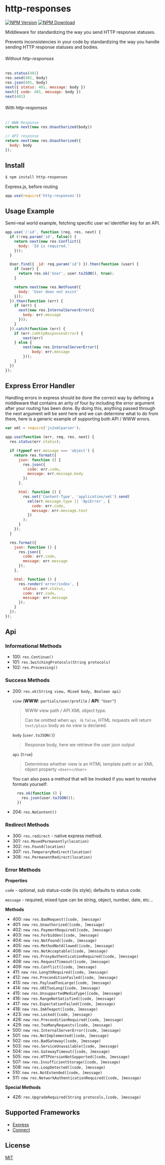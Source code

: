 # http-responses

[![NPM Version][npm-image]][npm-url]
[![NPM Download][downloads-image]][downloads-url]

Middleware for standardizing the way you send HTTP response statuses.

Prevents inconsistencies in your code by standardizing the way you handle sending HTTP response statuses and bodies.

###### Without http-responses

```js
res.status(401)
res.send(401, body)
res.json(401, body)
next({ status: 401, message: body })
next({ code: 401, message: body })
next(401)
```

###### With http-responses

```js
// WWW Response
return next(new res.Unauthorized(body))

// API response
return next(new res.Unauthorized({
  body: body
});
```

## Install

```sh
$ npm install http-responses
```

Express.js, before routing

```js
app.use(require('http-responses'))
```

## Usage Example

Semi-real world example, fetching specific user w/ identifier key for an API.

```js
app.use('/:id', function (req, res, next) {
  if (!req.param('id', false)) {
    return next(new res.Conflict({
      body: 'Id is required.'
    }));
  }

  User.find({ _id: req.param('id') }).then(function (user) {
    if (user) {
      return res.ok('User', user.toJSON(), true);
    }

    return next(new res.NotFound({
      body: 'User does not exist'
    }));
  }).then(function (err) {
    if (err) {
      next(new res.InternalServerError({
        body: err.message
      }));
    }
  }).catch(function (err) {
    if (err.isHttpResponsesError) {
        next(err)
    } else {
        next(new res.InternalServerError({
            body: err.message
        }));
    }
  })
});
```

## Express Error Handler

Handling errors in express should be done the correct way by defining a middleware that contains an arity of four by including the error argument after your routing has been done. By doing this, anything passed through the next argument will be sent here and we can determine what to do from there, here is a generic example of supporting both API / WWW errors.

```js
var xml = require('js2xmlparser');

app.use(function (err, req, res, next) {
  res.status(err.status);

  if (typeof err.message === 'object') {
    return res.format({
      json: function () {
        res.json({
          code: err.code,
          message: err.message.body
        })
      },

      html: function () {
        res.set('Content-Type', 'application/xml').send(
          xml(err.message.type || 'ApiError', {
            code: err.code,
            message: err.message.text
          })
        );
      }
    });
  }

  res.format({
    json: function () {
      res.json({
        code: err.code,
        message: err.message
      });
    },

    html: function () {
      res.render('error/index', {
        status: err.status,
        code: err.code,
        message: err.message
      });
    }
  });
});
```

## Api

### Informational Methods

- 100: `res.Continue()`
- 101: `res.SwitchingProtocols(String protocols)`
- 102: `res.Processing()`

### Success Methods

- 200: `res.ok(String view, Mixed body, Boolean api)`

  `view` (**WWW**: `partials/user/profile` / **API**: `"User"`)
  >  WWW view path / API XML object type.
  >  
  > Can be omitted when `api ` is `false`,
  > HTML requests will return `text/plain` body as no view is
  > declared.

  `body` (`user.toJSON()`)
  >  Response body, here we retrieve the user json output

  `api` (`true`)
  >  Determines whether view is an HTML template path or
  >  an XML object property `<User></User>`

  You can also pass a method that will be invoked if you
  want to resolve formats yourself:

  ```js
    res.ok(function () {
      res.json(user.toJSON());
    })
  ```

- 204: `res.NoContent()`

### Redirect Methods

- 300: `res.redirect` - native express method.
- 301: `res.MovedPermanently(location)`
- 302: `res.Found(location)`
- 307: `res.TemporaryRedirect(location)`
- 308: `res.PermanentRedirect(location)`

### Error Methods

**Properties**

`code` - optional, sub status-code (iis style); defaults to status code.

`message` - required, mixed type can be string, object, number, date, etc...

**Methods**

- 400: `new res.BadRequest([code, ]message)`
- 401: `new res.Unauthorized([code, ]message)`
- 402: `new res.PaymentRequired([code, ]message)`
- 403: `new res.Forbidden([code, ]message)`
- 404: `new res.NotFound([code, ]message)`
- 405: `new res.MethodNotAllowed([code, ]message)`
- 406: `new res.NotAcceptable([code, ]message)`
- 407: `new res.ProxyAuthenticationRequired([code, ]message)`
- 408: `new res.RequestTimeout([code, ]message)`
- 409: `new res.Conflict([code, ]message)`
- 411: `new res.LengthRequired([code, ]message)`
- 412: `new res.PreconditionFailed([code, ]message)`
- 413: `new res.PayloadTooLarge([code, ]message)`
- 414: `new res.URITooLong([code, ]message)`
- 415: `new res.UnsupportedMediaType([code, ]message)`
- 416: `new res.RangeNotSatisfied([code, ]message)`
- 417: `new res.ExpectationFailed([code, ]message)`
- 418: `new res.ImATeapot([code, ]message)`
- 423: `new res.Locked([code, ]message)`
- 428: `new res.PreconditionRequired([code, ]message)`
- 429: `new res.TooManyRequests([code, ]message)`
- 500: `new res.InternalServerError([code, ]message)`
- 501: `new res.NotImplemented([code, ]message)`
- 502: `new res.BadGateway([code, ]message)`
- 503: `new res.ServiceUnavailable([code, ]message)`
- 504: `new res.GatewayTimeout([code, ]message)`
- 505: `new res.HTTPVersionNotSupported([code, ]message)`
- 507: `new res.InsufficientStorage([code, ]message)`
- 508: `new res.LoopDetected([code, ]message)`
- 510: `new res.NotExtended([code, ]message)`
- 511: `new res.NetworkAuthenticationRequired([code, ]message)`

**Special Methods**

- 426: `res.UpgradeRequired(String protocols,[code, ]message)`


## Supported Frameworks

- [Express][express-url]
- [Connect][connect-url]

## License

[MIT](LICENSE)

[npm-image]: https://img.shields.io/npm/v/http-responses.svg?style=flat
[npm-url]: https://npmjs.org/package/http-responses
[travis-image]: https://img.shields.io/travis/Nijikokun/http-responses.svg?style=flat
[travis-url]: https://travis-ci.org/Nijikokun/http-responses
[coveralls-image]: https://img.shields.io/coveralls/Nijikokun/http-responses.svg?style=flat
[coveralls-url]: https://coveralls.io/r/Nijikokun/http-responses?branch=master
[downloads-image]: https://img.shields.io/npm/dm/http-statuses.svg?style=flat
[downloads-url]: https://npmjs.org/package/http-responses
[gratipay-image]: https://img.shields.io/gratipay/Nijikokun.svg?style=flat
[gratipay-url]: https://www.gratipay.com/Nijikokun/
[express-url]: https://expressjs.com
[connect-url]: https://github.com/senchalabs/connect
